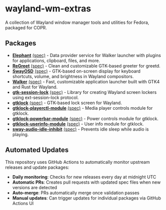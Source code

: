 # wayland-wm-extras

A collection of Wayland window manager tools and utilities for Fedora, packaged for COPR.

## Packages

- **[Elephant](https://github.com/abenz1267/elephant)** [(spec)](elephant/elephant.spec) - Data provider service for Walker launcher with plugins for applications, clipboard, files, and more.
- **[ReGreet](https://github.com/rharish101/ReGreet)** [(spec)](regreet/regreet.spec) - Clean and customizable GTK-based greeter for greetd.
- **[SwayOSD](https://github.com/ErikReider/SwayOSD)** [(spec)](swayosd/swayosd.spec) - GTK-based on-screen display for keyboard shortcuts, volume, and brightness in Wayland compositors.
- **[Walker](https://github.com/abenz1267/walker)** [(spec)](walker/walker.spec) - Fast, customizable application launcher built with GTK4 and Rust for Wayland.
- **[gtk-session-lock](https://github.com/Cu3PO42/gtk-session-lock)** [(spec)](gtk-session-lock/gtk-session-lock.spec) - Library for creating Wayland screen lockers using ext-session-lock protocol.
- **[gtklock](https://github.com/jovanlanik/gtklock)** [(spec)](gtklock/gtklock.spec) - GTK-based lock screen for Wayland.
- **[gtklock-playerctl-module](https://github.com/jovanlanik/gtklock-playerctl-module)** [(spec)](gtklock-playerctl-module/gtklock-playerctl-module.spec) - Media player controls module for gtklock.
- **[gtklock-powerbar-module](https://github.com/jovanlanik/gtklock-powerbar-module)** [(spec)](gtklock-powerbar-module/gtklock-powerbar-module.spec) - Power controls module for gtklock.
- **[gtklock-userinfo-module](https://github.com/jovanlanik/gtklock-userinfo-module)** [(spec)](gtklock-userinfo-module/gtklock-userinfo-module.spec) - User info module for gtklock.
- **[sway-audio-idle-inhibit](https://github.com/ErikReider/SwayAudioIdleInhibit)** [(spec)](sway-audio-idle-inhibit/sway-audio-idle-inhibit.spec) - Prevents idle sleep while audio is playing.

## Automated Updates

This repository uses GitHub Actions to automatically monitor upstream releases and update packages:

- **Daily monitoring**: Checks for new releases every day at midnight UTC
- **Automatic PRs**: Creates pull requests with updated spec files when new versions are detected
- **Auto-merge**: PRs automatically merge once validation passes
- **Manual updates**: Can trigger updates for individual packages via GitHub Actions UI

